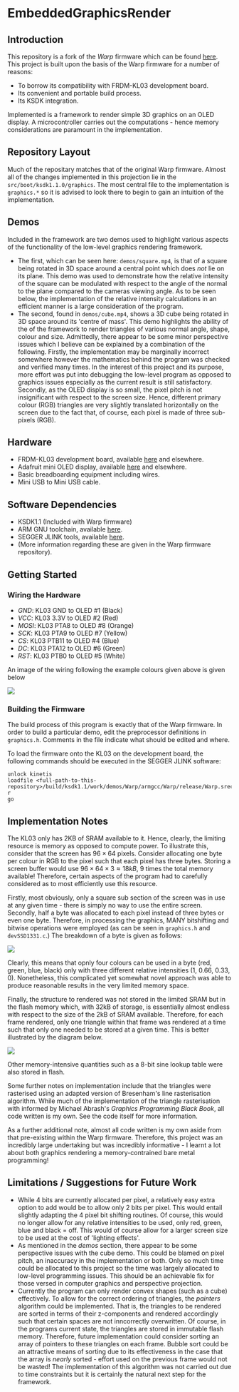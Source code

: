# EmbeddedGraphicsRender

## Introduction

This repository is a fork of the *Warp* firmware which can be found [here](https://github.com/physical-computation/Warp-firmware). This project is built upon the basis of the Warp firmware for a number of reasons:
- To borrow its compatibility with FRDM-KL03 development board.
- Its convenient and portable build process.
- Its KSDK integration.

Implemented is a framework to render simple 3D graphics on an OLED display. A microcontroller carries out the computations - hence memory considerations are paramount in the implementation.

## Repository Layout

Much of the repositary matches that of the original Warp firmware. Almost all of the changes implemented in this projection lie in the `src/boot/ksdk1.1.0/graphics`. The most central file to the implementation is `graphics.*` so it is advised to look there to begin to gain an intuition of the implementation.

## Demos

Included in the framework are two demos used to highlight various aspects of the functionality of the low-level graphics rendering framework.
- The first, which can be seen here: `demos/square.mp4`, is that of a square being rotated in 3D space around a central point which does *not* lie on its plane. This demo was used to demonstrate how the relative intensity of the square can be modulated with respect to the angle of the normal to the plane compared to the cameras viewing angle. As to be seen below, the implementation of the relative intensity calculations in an efficient manner is a large consideration of the program.
- The second, found in `demos/cube.mp4`, shows a 3D cube being rotated in 3D space around its 'centre of mass'. This demo highlights the ability of the of the framework to render triangles of various normal angle, shape, colour and size. Admittedly, there appear to be some minor perspective issues which I believe can be explained by a combination of the following. Firstly, the implementation may be marginally incorrect somewhere however the mathematics behind the program was checked and verified many times. In the interest of this project and its purpose, more effort was put into debugging the low-level program as opposed to graphics issues especially as the current result is still satisfactory. Secondly, as the OLED display is so small, the pixel pitch is not insignificant with respect to the screen size. Hence, different primary colour (RGB) triangles are very slightly translated horizontally on the screen due to the fact that, of course, each pixel is made of three sub-pixels (RGB).

## Hardware

- FRDM-KL03 development board, available [here](https://www.mouser.co.uk/ProductDetail/NXP-Semiconductors/FRDM-KL03Z?qs=y0HsvvugQ45hZ%2FWfA4he7w%3D%3D) and elsewhere.
- Adafruit mini OLED display, available [here](https://www.adafruit.com/product/684) and elsewhere.
- Basic breadboarding equipment including wires.
- Mini USB to Mini USB cable.
  
## Software Dependencies

- KSDK1.1 (Included with Warp firmware)
- ARM GNU toolchain, available [here](https://developer.arm.com/tools-and-software/open-source-software/developer-tools/gnu-toolchain/gnu-rm).
- SEGGER JLINK tools, available [here](https://www.segger.com/downloads/jlink/?).
- (More information regarding these are given in the Warp firmware repository).

## Getting Started

### Wiring the Hardware

- *GND*: KL03 GND to OLED #1 (Black)
- *VCC*: KL03 3.3V to OLED #2 (Red)
- *MOSI*: KL03 PTA8 to OLED #8 (Orange)
- *SCK*: KL03 PTA9 to OLED #7 (Yellow)
- *CS*: KL03 PTB11 to OLED #4 (Blue)
- *DC*: KL03 PTA12 to OLED #6 (Green)
- *RST*: KL03 PTB0 to OLED #5 (White)

An image of the wiring following the example colours given above is given below

![](demos/wiring.jpg)

### Building the Firmware

The build process of this program is exactly that of the Warp firmware. In order to build a particular demo, edit the preprocessor definitions in `graphics.h`. Comments in the file indicate what should be edited and where.

To load the firmware onto the KL03 on the development board, the following commands should be executed in the SEGGER JLINK software:
```
unlock kinetis
loadfile <full-path-to-this-repository>/build/ksdk1.1/work/demos/Warp/armgcc/Warp/release/Warp.srec
r
go
```

## Implementation Notes

The KL03 only has 2KB of SRAM available to it. Hence, clearly, the limiting resource is memory as opposed to compute power. To illustrate this, consider that the screen has $96 \times 64$ pixels. Consider allocating one byte per colour in RGB to the pixel such that each pixel has three bytes. Storing a screen buffer would use $96 \times 64 \times 3 \approx 18kB$, 9 times the total memory available! Therefore, certain aspects of the program had to carefully considered as to most efficiently use this resource.

Firstly, most obviously, only a square sub section of the screen was in use at any given time - there is simply no way to use the entire screen. Secondly, half a byte was allocated to each pixel instead of three bytes or even one byte. Therefore, in processing the graphics, MANY bitshifting and bitwise operations were employed (as can be seen in `graphics.h` and `devSSD1331.c`.) The breakdown of a byte is given as follows:

![](demos/byte_breakdown.png)

Clearly, this means that opnly four colours can be used in a byte (red, green, blue, black) only with three different relative intensities (1, 0.66, 0.33, 0). Nonetheless, this complicated yet somewhat novel approach was able to produce reasonable results in the very limited memory space.

Finally, the structure to rendered was not stored in the limited SRAM but in the flash memory which, with 32kB of storage, is essentially almost endless with respect to the size of the 2kB of SRAM available. Therefore, for each frame rendered, only one triangle within that frame was rendered at a time such that only one needed to be stored at a given time. This is better illustrated by the diagram below.

![](demos/program_breakdown.png)

Other memory-intensive quantities such as a 8-bit sine lookup table were also stored in flash. 

Some further notes on implementation include that the triangles were rasterised using an adapted version of Bresenham's line rasterisation algorithm. While much of the implementation of the triangle rasterisation with informed by Michael Abrash's *Graphics Programming Black Book*, all code written is my own. See the code itself for more information. 

As a further additional note, almost all code written is my own aside from that pre-existing within the Warp firmware. Therefore, this project was an incredibly large undertaking but was incredibly informative - I learnt a lot about both graphics rendering a memory-contrained bare metal programming!

## Limitations / Suggestions for Future Work

- While 4 bits are currently allocated per pixel, a relatively easy extra option to add would be to allow only 2 bits per pixel. This would entail slightly adapting the 4 pixel bit shifting routines. Of course, this would no longer allow for any relative intensities to be used, only red, green, blue and black = off. This would of course allow for a larger screen size to be used at the cost of 'lighting effects'.
- As mentioned in the *demos* section, there appear to be some perspective issues with the cube demo. This could be blamed on pixel pitch, an inaccuracy in the implementation or both. Only so much time could be allocated to this project so the time was largely allocated to low-level programming issues. This should be an achievable fix for those versed in computer graphics and perspective projection.
- Currently the program can only render convex shapes (such as a cube) effectively. To allow for the correct ordering of triangles, the *painters* algorithm could be implemented. That is, the triangles to be rendered are sorted in terms of their z-components and rendered accordingly such that certain spaces are not inncorrectly overwritten. Of course, in the programs current state, the triangles are stored in immutable flash memory. Therefore, future implementation could consider sorting an array of pointers to these triangles on each frame. Bubble sort could be an attractive means of sorting due to its effectiveness in the case that the array is *nearly* sorted - effort used on the previous frame would not be wasted! The implementation of this algorithm was not carried out due to time constraints but it is certainly the natural next step for the framework.
